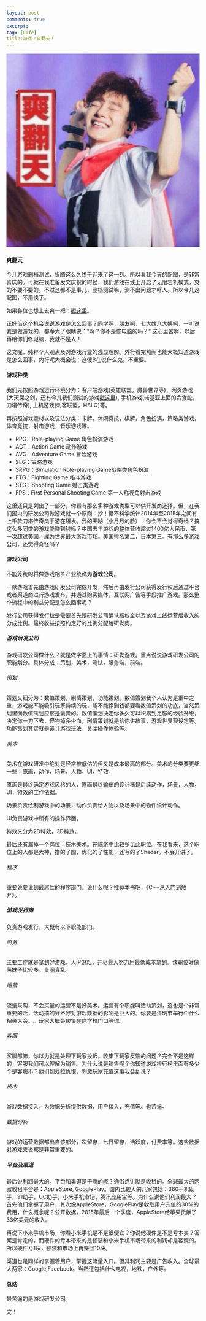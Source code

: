 ```yaml
---
layout: post
comments: true
excerpt:  
tag: [Life]
title:游戏？爽翻天！ 
---
```


![](../images/gaming.jpg)

#### 爽翻天

今儿游戏删档测试，折腾这么久终于迎来了这一刻。所以看我今天的配图，是非常喜庆的。可就在我准备发文庆祝的时候，我们游戏在线上开启了无限宕机模式，爽的不要不要的。不过这都不是事儿，删档测试嘛，测不出问题才吓人。所以今儿这配图，不用换了。

如果各位也想上去爽一把：[戳这里](http://muweb.zhaouc.com)。

正好借这个机会说说游戏是怎么回事？同学啊，朋友啊，七大姑八大姨啊，一听说我是做游戏的，都睁大了眼睛说：”啊？你不是修电脑的吗？“ 这心里苦啊，以后再给你们修电脑，我就不是人！

这文呢，纯粹个人观点及对游戏行业的浅显理解。外行看完热闹也能大概知道游戏是怎么回事，内行呢大概会说：这傻B在说什么鬼。不重要。

#### 游戏种类

我们先按照游戏运行环境分为：客户端游戏(英雄联盟，魔兽世界等)，网页游戏(大天屎之剑，还有今儿我们测试的游戏[戳这里](http://muweb.zhaouc.com)), 手机游戏(诺基亚上面的贪食蛇，刀塔传奇), 主机游戏(刺客联盟，HALO)等。

再按照游戏题材以及玩法分类：卡牌，休闲竞技，棋牌，角色扮演，策略类游戏，体育竞技，射击游戏，音乐游戏等。

* RPG：Role-playing Game 角色扮演游戏
* ACT：Action Game 动作游戏
* AVG：Adventure Game 冒险游戏
* SLG：策略游戏
* SRPG：Simulation Role-playing Game战略类角色扮演
* FTG：Fighting Game 格斗游戏
* STG：Shooting Game 射击类游戏
* FPS：First Personal Shooting Game 第一人称视角射击游戏

这里还只是列出了一部分，你看有那么多种游戏类型可以供开发商选择。但，在我们国内的研发公司做游戏就一个原则：抄！据不科学统计2014年至2015年之间有上千款刀塔传奇类手游在研发。我的天呐（小月月的脸）！你会不会觉得奇怪？搞这么多同类的游戏能赚到钱吗？中国去年游戏的整体营收超过1400亿人民币，第一次超过美国，成为世界最大游戏市场。美国排名第二，日本第三。有那么多游戏公司，还觉得奇怪吗？

#### 游戏公司

不能笼统的将做游戏相关产业统称为**游戏公司**。

一款游戏首先由游戏研发公司完成开发，然后再由发行公司获得发行权后通过平台或者渠道商进行游戏发布，并通过购买媒体，互联网广告等手段推广游戏。那么整个流程中的利益分配是怎么回事呢？

发行公司获得发行权是需要首先跟研发公司确认版权金以及游戏上线运营后收入的分成比例。最终收益按照约定好的比例分配给研发商。

##### 游戏研发公司

游戏研发公司做什么？就是做字面上的事情：研发游戏。重点说说游戏研发公司的职能划分。具体分成：策划，美术，测试，服务端，前端。

###### 策划

策划又细分为：数值策划，剧情策划，功能策划。数值策划我个人认为是重中之重，游戏能不能吸引玩家持续的玩，能不能挣到钱都要看数值策划的功底，当然策划里面数值策划应该是最贵的。数值策划决定你多久可以积累到足够的经验升级，决定你一刀下去，怪物掉多少血。剧情策划就是给你讲故事，游戏世界观设定等。功能策划其实就是设计游戏玩法，关注操作体验等。

###### 美术

美术在游戏研发中绝对是经常被低估的但又是成本最高的部分。美术的分类要更细一些：原画，动作，场景，人物，UI，特效。

原画是最终确定游戏风格的人，原画最终输出的设计稿是后续动作，场景，人物，UI，特效的工作依据。

场景负责绘制游戏中的场景，动作负责给人物以及场景中的物件设计动作。

UI负责游戏中所有的操作界面。

特效又分为2D特效，3D特效。

最后还有漏掉一个岗位：技术美术。在端游中比较多见此职位。在我看来，这个职位上的人都是大神，撸的了图，优化的了性能，还写的了Shader。不展开讲了。

###### 程序

重要说要说到最屌丝的程序部门。说什么呢？推荐本书吧，《C++从入门到放弃》。

##### 游戏发行商

负责游戏发行，大概有以下职能部门。

###### 商务

主要工作就是拿到好游戏，大IP游戏，并尽最大努力用最低成本拿到。该职位好像萌妹子比较多。贵圈真乱。

###### 运营

流量采购，不会买量的运营不是好美术。运营有个职能叫活动策划，这也是个非常重要的活，活动搞的好不好对游戏数据的影响是巨大的。你要是清明节举行个什么相亲大会。。。玩家大概会聚集在你学校门口等你。

###### 客服

客服部嘛，你以为就是处理下玩家投诉，收集下玩家反馈的问题？完全不是这样的，客服我们可以理解为销售。为什么说是销售呢？你知道游戏排行榜里面有多少个是客服不？他们到处拉仇恨，刺激玩家充值这事我会乱说？

###### 技术

游戏数据接入，为数据分析提供数据，用户接入，充值等。也苦逼。

###### 数据分析

游戏的运营数据都出自该部分，次留存，七日留存，活跃度，付费率等。这些数据对游戏来说都是非常重要的。

##### 平台及渠道

最后说利润最大的。平台和渠道是干嘛的呢？通俗点讲就是收租的。全球最大的两家收租平台是：AppleStore, GooglePlay。国内比较大的几家包括：360手机助手，91助手，UC助手，小米手机市场，腾讯应用宝等。为什么说他们利润最大？首先他们掌握了用户，其次像AppleStore，GooglePlay是收取用户充值的30%的费用，什么概念呢？公开数据，2015年最后一个季度，AppleStore给苹果贡献了33亿美元的收入。

再说下小米手机市场，你看小米手机是不是很便宜？你说他硬件是不是亏本卖？答案是肯定的，而硬件的亏本带来的是预装和小米手机市场带来的利润却是客观的。所以硬件亏1块，预装和市场上再赚回10块。

渠道也是同样的掌握着用户，掌握这流量入口。但其利润主要是广告收入。全球最大两家：Google,Facebook。当然还包括什么电视，地铁，户外等。

#### 总结

最苦逼的是游戏研发公司。

完！

